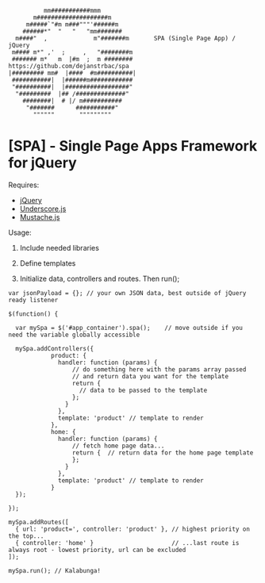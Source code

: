 

              mm###########mmm
           m####################m
         m#####`"#m m###"""'######m
        ######*"  "   "   "mm#######
      m####"  ,             m"#######m       SPA (Single Page App) / jQuery
     m#### m*" ,'  ;     ,   "########m      
     ####### m*   m  |#m  ;  m ########      https://github.com/dejanstrbac/spa
    |######### mm#  |####  #m##########|
     ###########|  |######m############
     "##########|  |##################"
      "#########  |## /##############"
        ########|  # |/ m###########
         "#######      ###########"
           """"""       """""""""


[SPA] - Single Page Apps Framework for jQuery
=============================================

Requires: 
  * [jQuery](http://jquery.com/) 
  * [Underscore.js](http://documentcloud.github.com/underscore/)
  * [Mustache.js](https://github.com/janl/mustache.js) 
  

Usage:

  1) Include needed libraries

  2) Define templates

  3) Initialize data, controllers and routes. Then run();

    var jsonPayload = {}; // your own JSON data, best outside of jQuery ready listener

    $(function() {
      
      var mySpa = $('#app_container').spa();    // move outside if you need the variable globally accessible

      mySpa.addControllers({
                product: {
                  handler: function (params) {
                      // do something here with the params array passed 
                      // and return data you want for the template
                      return {
                        // data to be passed to the template
                      }; 
                    }
                  },
                  template: 'product' // template to render
                },
                home: {
                  handler: function (params) {
                      // fetch home page data...
                      return {  // return data for the home page template
                      }; 
                    }
                  },
                  template: 'product' // template to render
                }
      });

    });

    mySpa.addRoutes([        
      { url: 'product=', controller: 'product' }, // highest priority on the top...
      { controller: 'home' }                      // ...last route is always root - lowest priority, url can be excluded
    ]);

    mySpa.run(); // Kalabunga!



